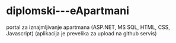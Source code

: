 # diplomski---eApartmani
portal za iznajmljivanje apartmana (ASP.NET, MS SQL, HTML, CSS, Javascript)
(aplikacija je prevelika za upload na github servis)
